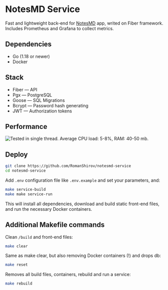 # NotesMD Service

Fast  and lightweight back-end for [NotesMD](https://github.com/RomanShirov/notesmd-app) app, writed on Fiber framework. Includes Prometheus and Grafana to collect metrics.

## Dependencies

+ Go (1.18 or newer)
+ Docker

## Stack

+ Fiber — API
+ Pgx — PostgreSQL
+ Goose — SQL Migrations
+ Bcrypt — Password hash generating
+ JWT — Authorization tokens

## Performance
![Tested in single thread. Average CPU load: 5-8%, RAM: 40-50 mb.](https://user-images.githubusercontent.com/47012273/203384982-e5f00ee8-dd34-48b4-bd9a-3b0f38639e62.png)

## Deploy

```sh
git clone https://github.com/RomanShirov/notesmd-service
cd notesmd-service
```
Add `.env` configuration file like `.env.example` and set your parameters, and:

```sh
make service-build
make make service-run
```

This will install all dependencies, download and build static front-end files, and run the necessary Docker containers.

## Additional Makefile commands

Clean `/build` and front-end files:
```sh
make clear
```

Same as make clear, but also removing Docker containers (!) and drops db:
```sh
make reset
```

Removes all build files, containers, rebuild and run a service:
```sh
make rebuild
```
